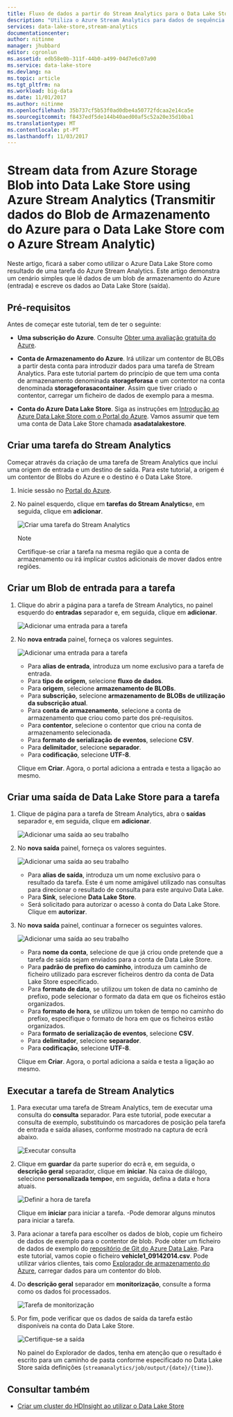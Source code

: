 ```yaml
---
title: Fluxo de dados a partir do Stream Analytics para o Data Lake Store | Microsoft Docs
description: "Utiliza o Azure Stream Analytics para dados de sequência no Azure Data Lake Store"
services: data-lake-store,stream-analytics
documentationcenter: 
author: nitinme
manager: jhubbard
editor: cgronlun
ms.assetid: edb58e0b-311f-44b0-a499-04d7e6c07a90
ms.service: data-lake-store
ms.devlang: na
ms.topic: article
ms.tgt_pltfrm: na
ms.workload: big-data
ms.date: 11/01/2017
ms.author: nitinme
ms.openlocfilehash: 35b737cf5b53f0ad0dbe4a50772fdcaa2e14ca5e
ms.sourcegitcommit: f8437edf5de144b40aed00af5c52a20e35d10ba1
ms.translationtype: MT
ms.contentlocale: pt-PT
ms.lasthandoff: 11/03/2017
---
```

# <a name="stream-data-from-azure-storage-blob-into-data-lake-store-using-azure-stream-analytics"></a>Stream data from Azure Storage Blob into Data Lake Store using Azure Stream Analytics (Transmitir dados do Blob de Armazenamento do Azure para o Data Lake Store com o Azure Stream Analytic)
Neste artigo, ficará a saber como utilizar o Azure Data Lake Store como resultado de uma tarefa do Azure Stream Analytics. Este artigo demonstra um cenário simples que lê dados de um blob de armazenamento do Azure (entrada) e escreve os dados ao Data Lake Store (saída).

## <a name="prerequisites"></a>Pré-requisitos
Antes de começar este tutorial, tem de ter o seguinte:

* **Uma subscrição do Azure**. Consulte [Obter uma avaliação gratuita do Azure](https://azure.microsoft.com/pricing/free-trial/).

* **Conta de Armazenamento do Azure**. Irá utilizar um contentor de BLOBs a partir desta conta para introduzir dados para uma tarefa de Stream Analytics. Para este tutorial partem do princípio de que tem uma conta de armazenamento denominada **storageforasa** e um contentor na conta denominada **storageforasacontainer**. Assim que tiver criado o contentor, carregar um ficheiro de dados de exemplo para a mesma. 
  
* **Conta do Azure Data Lake Store**. Siga as instruções em [Introdução ao Azure Data Lake Store com o Portal do Azure](data-lake-store-get-started-portal.md). Vamos assumir que tem uma conta de Data Lake Store chamada **asadatalakestore**. 

## <a name="create-a-stream-analytics-job"></a>Criar uma tarefa do Stream Analytics
Começar através da criação de uma tarefa de Stream Analytics que inclui uma origem de entrada e um destino de saída. Para este tutorial, a origem é um contentor de Blobs do Azure e o destino é o Data Lake Store.

1. Inicie sessão no [Portal do Azure](https://portal.azure.com).

2. No painel esquerdo, clique em **tarefas do Stream Analytics**e, em seguida, clique em **adicionar**.

    ![Criar uma tarefa do Stream Analytics](./media/data-lake-store-stream-analytics/create.job.png "criar uma tarefa de Stream Analytics")

    > [!NOTE]
    > Certifique-se criar a tarefa na mesma região que a conta de armazenamento ou irá implicar custos adicionais de mover dados entre regiões.
    >

## <a name="create-a-blob-input-for-the-job"></a>Criar um Blob de entrada para a tarefa

1. Clique do abrir a página para a tarefa de Stream Analytics, no painel esquerdo do **entradas** separador e, em seguida, clique em **adicionar**.

    ![Adicionar uma entrada para a tarefa](./media/data-lake-store-stream-analytics/create.input.1.png "adicionar uma entrada para a sua tarefa")

2. No **nova entrada** painel, forneça os valores seguintes.

    ![Adicionar uma entrada para a tarefa](./media/data-lake-store-stream-analytics/create.input.2.png "adicionar uma entrada para a sua tarefa")

    * Para **alias de entrada**, introduza um nome exclusivo para a tarefa de entrada.
    * Para **tipo de origem**, selecione **fluxo de dados**.
    * Para **origem**, selecione **armazenamento de BLOBs**.
    * Para **subscrição**, selecione **armazenamento de BLOBs de utilização da subscrição atual**.
    * Para **conta de armazenamento**, selecione a conta de armazenamento que criou como parte dos pré-requisitos. 
    * Para **contentor**, selecione o contentor que criou na conta de armazenamento selecionada.
    * Para **formato de serialização de eventos**, selecione **CSV**.
    * Para **delimitador**, selecione **separador**.
    * Para **codificação**, selecione **UTF-8**.

    Clique em **Criar**. Agora, o portal adiciona a entrada e testa a ligação ao mesmo.


## <a name="create-a-data-lake-store-output-for-the-job"></a>Criar uma saída de Data Lake Store para a tarefa

1. Clique de página para a tarefa de Stream Analytics, abra o **saídas** separador e, em seguida, clique em **adicionar**.

    ![Adicionar uma saída ao seu trabalho](./media/data-lake-store-stream-analytics/create.output.1.png "adicionar uma saída à sua tarefa")

2. No **nova saída** painel, forneça os valores seguintes.

    ![Adicionar uma saída ao seu trabalho](./media/data-lake-store-stream-analytics/create.output.2.png "adicionar uma saída à sua tarefa")

    * Para **alias de saída**, introduza um um nome exclusivo para o resultado da tarefa. Este é um nome amigável utilizado nas consultas para direcionar o resultado de consulta para este arquivo Data Lake.
    * Para **Sink**, selecione **Data Lake Store**.
    * Será solicitado para autorizar o acesso à conta do Data Lake Store. Clique em **autorizar**.

3. No **nova saída** painel, continuar a fornecer os seguintes valores.

    ![Adicionar uma saída ao seu trabalho](./media/data-lake-store-stream-analytics/create.output.3.png "adicionar uma saída à sua tarefa")

    * Para **nome da conta**, selecione de que já criou onde pretende que a tarefa de saída sejam enviados para a conta de Data Lake Store.
    * Para **padrão de prefixo do caminho**, introduza um caminho de ficheiro utilizado para escrever ficheiros dentro da conta de Data Lake Store especificado.
    * Para **formato de data**, se utilizou um token de data no caminho de prefixo, pode selecionar o formato da data em que os ficheiros estão organizados.
    * Para **formato de hora**, se utilizou um token de tempo no caminho do prefixo, especifique o formato de hora em que os ficheiros estão organizados.
    * Para **formato de serialização de eventos**, selecione **CSV**.
    * Para **delimitador**, selecione **separador**.
    * Para **codificação**, selecione **UTF-8**.
    
    Clique em **Criar**. Agora, o portal adiciona a saída e testa a ligação ao mesmo.
    
## <a name="run-the-stream-analytics-job"></a>Executar a tarefa de Stream Analytics

1. Para executar uma tarefa de Stream Analytics, tem de executar uma consulta do **consulta** separador. Para este tutorial, pode executar a consulta de exemplo, substituindo os marcadores de posição pela tarefa de entrada e saída aliases, conforme mostrado na captura de ecrã abaixo.

    ![Executar consulta](./media/data-lake-store-stream-analytics/run.query.png "executar consulta")

2. Clique em **guardar** da parte superior do ecrã e, em seguida, o **descrição geral** separador, clique em **iniciar**. Na caixa de diálogo, selecione **personalizada tempo**e, em seguida, defina a data e hora atuais.

    ![Definir a hora de tarefa](./media/data-lake-store-stream-analytics/run.query.2.png "definir a hora de tarefa")

    Clique em **iniciar** para iniciar a tarefa. -Pode demorar alguns minutos para iniciar a tarefa.

3. Para acionar a tarefa para escolher os dados de blob, copie um ficheiro de dados de exemplo para o contentor de blob. Pode obter um ficheiro de dados de exemplo do [repositório de Git do Azure Data Lake](https://github.com/Azure/usql/tree/master/Examples/Samples/Data/AmbulanceData/Drivers.txt). Para este tutorial, vamos copie o ficheiro **vehicle1_09142014.csv**. Pode utilizar vários clientes, tais como [Explorador de armazenamento do Azure](http://storageexplorer.com/), carregar dados para um contentor do blob.

4. Do **descrição geral** separador em **monitorização**, consulte a forma como os dados foi processados.

    ![Tarefa de monitorização](./media/data-lake-store-stream-analytics/run.query.3.png "tarefa de monitorização")

5. Por fim, pode verificar que os dados de saída da tarefa estão disponíveis na conta do Data Lake Store. 

    ![Certifique-se a saída](./media/data-lake-store-stream-analytics/run.query.4.png "Certifique-se de saída")

    No painel do Explorador de dados, tenha em atenção que o resultado é escrito para um caminho de pasta conforme especificado no Data Lake Store saída definições (`streamanalytics/job/output/{date}/{time}`).  

## <a name="see-also"></a>Consultar também
* [Criar um cluster do HDInsight ao utilizar o Data Lake Store](data-lake-store-hdinsight-hadoop-use-portal.md)

